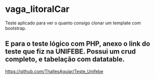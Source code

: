 # vaga_litoralCar
Teste aplicado para ver o quanto consigo clonar um template com bootstrap.

## E para o teste lógico com PHP, anexo o link do teste que fiz na UNIFEBE. Possui um crud completo, e tabelação com datatable.
https://github.com/ThallesAguiar/Teste_Unifebe
